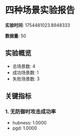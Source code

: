 # 四种场景实验报告

**实验时间**: 1754481023.8948333

**数据量**: 50

## 实验概览

- 总场景数: 4
- 成功场景数: 1
- 失败场景数: 3

## 关键指标

### 1. 无防御时攻击成功率

- hubness: 1.0000
- pgd: 1.0000

